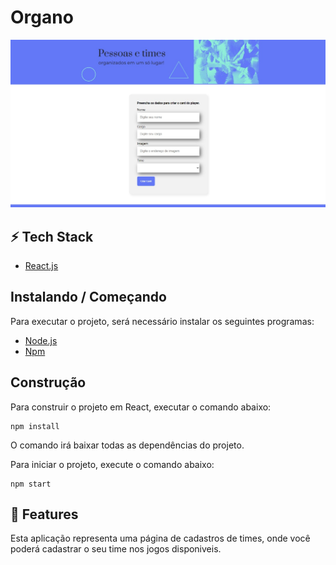 <h1>Organo</h1>

<img src="/src/assets/aplicação organo.jpeg"/>

<h2>⚡ Tech Stack</h2>

-  [React.js](https://pt-br.reactjs.org/)

<h2>Instalando / Começando</h2> 

Para executar o projeto, será necessário instalar os seguintes programas:

-  [Node.js](https://nodejs.org/en/)<br/>
-  [Npm](https://www.npmjs.com/) 

<h2>Construção</h2>

Para construir o projeto em React, executar o comando abaixo:

    npm install
    
O comando irá baixar todas as dependências do projeto.

Para iniciar o projeto, execute o comando abaixo:

    npm start

<h2>🚀 Features</h2>

Esta aplicação representa uma página de cadastros de times, onde você poderá cadastrar o seu time nos jogos disponiveis.
